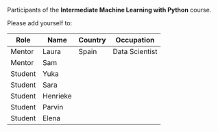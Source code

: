 
Participants of the **Intermediate Machine Learning with Python** course.

Please add yourself to:

Role | Name | Country | Occupation
--- | --- | --- | ---
Mentor | Laura | Spain | Data Scientist
Mentor | Sam |  | 
Student | Yuka |  |  
Student | Sara |  |  
Student | Henrieke |  |  
Student | Parvin |  |  
Student | Elena |  |  
